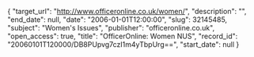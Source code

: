 {
  "target_url": "http://www.officeronline.co.uk/women/", 
  "description": "", 
  "end_date": null, 
  "date": "2006-01-01T12:00:00", 
  "slug": 32145485, 
  "subject": "Women's Issues", 
  "publisher": "officeronline.co.uk", 
  "open_access": true, 
  "title": "OfficerOnline: Women NUS", 
  "record_id": "20060101T120000/DB8PUpvg7czI1m4yTbpUrg==", 
  "start_date": null
}

